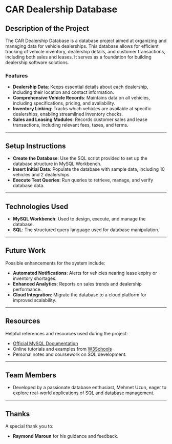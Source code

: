 # CAR Dealership Database

## Description of the Project
The CAR Dealership Database is a database project aimed at organizing and managing data for vehicle dealerships. This database allows for efficient tracking of vehicle inventory, dealership details, and customer transactions, including both sales and leases. It serves as a foundation for building dealership software solutions.

### Features
- **Dealership Data**: Keeps essential details about each dealership, including their location and contact information.
- **Comprehensive Vehicle Records**: Maintains data on all vehicles, including specifications, pricing, and availability.
- **Inventory Linking**: Tracks which vehicles are available at specific dealerships, enabling streamlined inventory checks.
- **Sales and Leasing Modules**: Records customer sales and lease transactions, including relevant fees, taxes, and terms.

---

## Setup Instructions
- **Create the Database**: Use the SQL script provided to set up the database structure in MySQL Workbench.
- **Insert Initial Data**: Populate the database with sample data, including 10 vehicles and 2 dealerships.
- **Execute Test Queries**: Run queries to retrieve, manage, and verify database data.

---

## Technologies Used
- **MySQL Workbench**: Used to design, execute, and manage the database.
- **SQL**: The structured query language used for database manipulation.

---

## Future Work
Possible enhancements for the system include:
- **Automated Notifications**: Alerts for vehicles nearing lease expiry or inventory shortages.
- **Enhanced Analytics**: Reports on sales trends and dealership performance.
- **Cloud Integration**: Migrate the database to a cloud platform for improved scalability.

---

## Resources
Helpful references and resources used during the project:
- [Official MySQL Documentation](https://dev.mysql.com/doc/)
- Online tutorials and examples from [W3Schools](https://www.w3schools.com/sql/)
- Personal notes and coursework on SQL development.

---

## Team Members
- Developed by a passionate database enthusiast, Mehmet Uzun, eager to explore real-world applications of SQL and database management.

---

## Thanks
A special thank you to:
- **Raymond Maroun** for his guidance and feedback.
